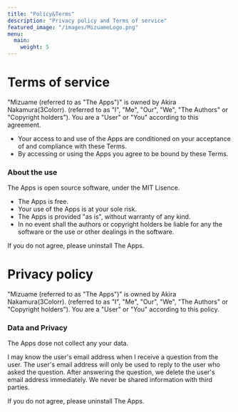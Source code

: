 ```yaml
---
title: "Policy&Terms"
description: "Privacy policy and Terms of service"
featured_image: "/images/MizuameLogo.png"
menu:
  main:
    weight: 5
---
```

# Terms of service
"Mizuame (referred to as "The Apps")" is owned by Akira Nakamura(3Colorr). (referred to as "I", "Me", "Our", "We", "The Authors" or "Copyright holders"). You are a "User" or "You" according to this agreement.  

- Your access to and use of the Apps are conditioned on your acceptance of and compliance with these Terms.
- By accessing or using the Apps you agree to be bound by these Terms.  

### About the use
The Apps is open source software, under the MIT Lisence.  

- The Apps is free.
- Your use of the Apps is at your sole risk.
- The Apps is provided "as is", without warranty of any kind.
- In no event shall the authors or copyright holders be liable for any the software or the use or other dealings in the software.  

If you do not agree, please uninstall The Apps.

# Privacy policy
"Mizuame (referred to as "The Apps")" is owned by Akira Nakamura(3Colorr). (referred to as "I", "Me", "Our", "We", "The Authors" or "Copyright holders"). You are a "User" or "You" according to this policy.  

### Data and Privacy
The Apps dose not collect any your data.  

I may know the user's email address when I receive a question from the user. The user's email address will only be used to reply to the user who asked the question. After answering the question, we delete the user's email address immediately. We never be shared information with third parties.  

If you do not agree, please uninstall The Apps.
